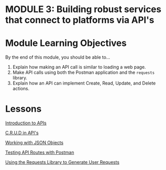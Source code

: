 # MODULE 3: Building robust services that connect to platforms via API's

# Module Learning Objectives

By the end of this module, you should be able to...

1. Explain how making an API call is similar to loading a web page.
2. Make API calls using both the Postman application and the `requests` library.
3. Explain how an API can implement Create, Read, Update, and Delete actions.

# Lessons

[Introduction to APIs](lesson-1.md)

[C.R.U.D in API's](lesson-2.md)

[Working with JSON Objects](lesson-3.md)

[Testing API Routes with Postman](lesson-4.md)

[Using the Requests Library to Generate User Requests](lesson-5.md)
